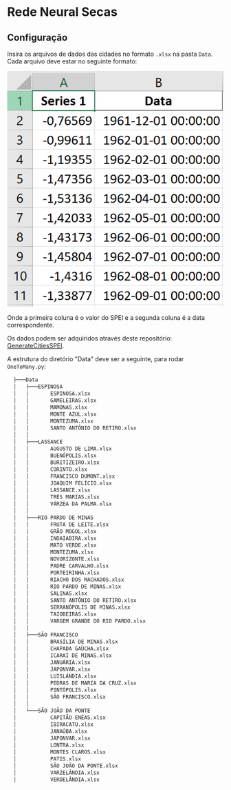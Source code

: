 # Rede Neural Secas



## Configuração

Insira os arquivos de dados das cidades no formato `.xlsx` na pasta `Data`. Cada arquivo deve estar no seguinte formato:

![alt text](image.png)

Onde a primeira coluna é o valor do SPEI e a segunda coluna é a data correspondente.

Os dados podem ser adquiridos através deste repositório: [GenerateCitiesSPEI](https://github.com/JVSREco19/GenerateCitiesSPEI).

A estrutura do diretório "Data" deve ser a seguinte, para rodar `OneToMany.py`:
```
  ├───Data
  │   ├───ESPINOSA
  │   │       ESPINOSA.xlsx
  │   │       GAMELEIRAS.xlsx
  │   │       MAMONAS.xlsx
  │   │       MONTE AZUL.xlsx
  │   │       MONTEZUMA.xlsx
  │   │       SANTO ANTÔNIO DO RETIRO.xlsx
  │   │
  │   ├───LASSANCE
  │   │       AUGUSTO DE LIMA.xlsx
  │   │       BUENÓPOLIS.xlsx
  │   │       BURITIZEIRO.xlsx
  │   │       CORINTO.xlsx
  │   │       FRANCISCO DUMONT.xlsx
  │   │       JOAQUIM FELÍCIO.xlsx
  │   │       LASSANCE.xlsx
  │   │       TRÊS MARIAS.xlsx
  │   │       VÁRZEA DA PALMA.xlsx
  │   │
  │   ├───RIO PARDO DE MINAS
  │   │       FRUTA DE LEITE.xlsx
  │   │       GRÃO MOGOL.xlsx
  │   │       INDAIABIRA.xlsx
  │   │       MATO VERDE.xlsx
  │   │       MONTEZUMA.xlsx
  │   │       NOVORIZONTE.xlsx
  │   │       PADRE CARVALHO.xlsx
  │   │       PORTEIRINHA.xlsx
  │   │       RIACHO DOS MACHADOS.xlsx
  │   │       RIO PARDO DE MINAS.xlsx
  │   │       SALINAS.xlsx
  │   │       SANTO ANTÔNIO DO RETIRO.xlsx
  │   │       SERRANÓPOLIS DE MINAS.xlsx
  │   │       TAIOBEIRAS.xlsx
  │   │       VARGEM GRANDE DO RIO PARDO.xlsx
  │   │
  │   ├───SÃO FRANCISCO
  │   │       BRASÍLIA DE MINAS.xlsx
  │   │       CHAPADA GAÚCHA.xlsx
  │   │       ICARAÍ DE MINAS.xlsx
  │   │       JANUÁRIA.xlsx
  │   │       JAPONVAR.xlsx
  │   │       LUISLÂNDIA.xlsx
  │   │       PEDRAS DE MARIA DA CRUZ.xlsx
  │   │       PINTÓPOLIS.xlsx
  │   │       SÃO FRANCISCO.xlsx
  │   │
  │   └───SÃO JOÃO DA PONTE
  │           CAPITÃO ENÉAS.xlsx
  │           IBIRACATU.xlsx
  │           JANAÚBA.xlsx
  │           JAPONVAR.xlsx
  │           LONTRA.xlsx
  │           MONTES CLAROS.xlsx
  │           PATIS.xlsx
  │           SÃO JOÃO DA PONTE.xlsx
  │           VARZELÂNDIA.xlsx
  │           VERDELÂNDIA.xlsx
```


